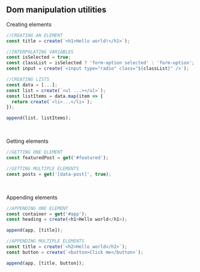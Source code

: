 ## Dom manipulation utilities

Creating elements
```TypeScript
//CREATING AN ELEMENT
const title = create(`<h1>Hello world!</h1>`);

//INTERPOLATING VARIABLES
const isSelected = true;
const classList = isSelected ? 'form-option selected' : 'form-option';
const input = create(`<input type="radio" class="${classList}" />`);

//CREATING LISTS
const data = [...];
const list = create(`<ul ...></ul>`);
const listItems = data.map(item => {
  return create(`<li>...</li>`);
});

append(list, listItems);
```
<br>

Getting elements
```TypeScript
//GETTING ONE ELEMENT
const featuredPost = get('#featured');

//GETTING MULTIPLE ELEMENTS
const posts = get('[data-post]', true);
```
<br>

Appending elements
```TypeScript
//APPENDING ONE ELEMENT
const container = get('#app');
const heading = create(<h1>Hello world</h1>);

append(app, [title]);

//APPENDING MULTIPLE ELEMENTS
const title = create(`<h2>Hello world</h2>`);
const button = create(`<button>Click me</button>`);

append(app, [title, button]);
```
